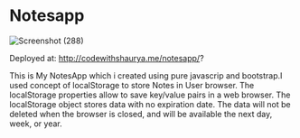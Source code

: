 # Notesapp


![Screenshot (288)](https://user-images.githubusercontent.com/63494206/123523259-31b69600-d6e0-11eb-8942-24b66ccfa6fe.png)

Deployed at: http://codewithshaurya.me/notesapp/?

This is My NotesApp which i created using pure javascrip and bootstrap.I used concept of localStorage to store Notes in User browser.
The localStorage properties allow to save key/value pairs in a web browser.
The localStorage object stores data with no expiration date. The data will not be deleted when the browser is closed, and will be available the next day, week, or year.

